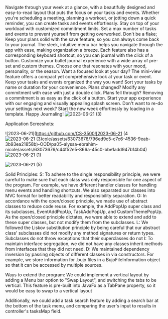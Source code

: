 
Navigate through your week at a glance, with a beautifully designed and easy-to-read layout that puts the focus on your tasks and events. 
Whether you're scheduling a meeting, planning a workout, or jotting down a quick reminder, you can create tasks and events effortlessly.
Stay on top of your workload with customized commitment limits. Set a max number of tasks and events to prevent yourself from getting
overworked. Don't be a flake; Keep your plans solid with the save feature, so you can always come back to your journal.
The sleek, intuitive menu bar helps you navigate through the app with ease, making organization a breeze. Each feature also
has a corresponding keyboard shortcut, so you can journal with the click of a button. Customize your bullet journal experience with 
a wide array of pre-set and custom themes. Choose one that resonates with your mood, personality, or the season. Want a focused look at 
your day? The mini-view feature offers a compact yet comprehensive look at your task or event. Keep your tasks and events organized the way you 
want! Sort your tasks by name or duration for your convenience. Plans changed? Modify any commitment with ease with just a double click.
Plans fell through? Removing a commitment is as easy as the click of a button. Start your app experience with our engaging and visually appealing
splash screen. Don't want to re-do your settings next week? Start the new week effortlessly by loading in a template. Happy Journaling!
![2023-06-21 (3)](https://github.com/CS-3500-OOD/pa05-alyssa-ebrahim-nicole/assets/63073676/82fa70c2-c421-434a-afe1-cf9e15d38b15)

Application Screeshots:

![2023-06-21](https://github.com/CS-3500![2023-06-21 (4![2023-06-21 (3)](https://github.com/CS-3500-OOD/pa05-alyssa-ebrahim-nicole/assets/63073676/1c490af9-2571-440b-a553-6c07509861be)cole/assets/63073676/796ed9c5-c7c6-4536-9eab-3b93ea21858b)-OOD/pa05-alyssa-ebrahim-nicole/assets/63073676/c44f52e5-866a-45c0-bbe1add947b14b04)
![2023-06-21 (1)](https://github.com/CS-3500-OOD/pa05-alyssa-ebrahim-nicole/assets/63073676/c5768205-c9a8-4a8a-bf21-9f62d7fb45e1)


![2023-06-21 (5)](https://github.com/CS-3500-OOD/pa05-alyssa-ebrahim-nicole/assets/63073676/8aeba2c8-cffb-4ba1-acd8-a7e8cae81bc9)

Solid Principles:
S: To adhere to the single responsibility principle, we were careful to make sure that each class was only responsible
for one aspect of the program. For example, we have different handler classes for handling menu events and handling shortcuts.
We also separated our classes into MVC format for better readability and responsibility separation.
O: In accordance with the open/closed principle, we made use of abstract classes to reduce code reuse. For example, the AddPopUp 
super class and its subclasses, EventAddPopUp, TaskAddPopUp, and CustomThemePopUp. As the open/closed principle dictates, 
we were able to extend and add to these super classes, but not modify them from the subclasses.
L: We followed the Liskov substitution principle by being careful that our abstract class' subclasses did not modify any
method signatures or return types. Subclasses do not throw exceptions that their superclasses do not
I: To maintain interface segregation, we did not have any classes inherit methods from interfaces that they did not need.
D: We maintained dependency inversion by passing objects of different classes in via constructors. For example, we store
information for .bujo files in a BujoFileInformation object so that it can be accessed by multiple sources.

Ways to extend the program:
We could implement a vertical layout by adding a Menu bar option to "Swap Layout", and switching the tabs to be vertical. 
This feature is pre-built into JavaFx as a TabPane property, so it would be easy to swap to a vertical layout

Additionally, we could add a task search feature by adding a search bar at the bottom of the task menu, and comparing the user's input to
results in controller's tasksMap field.
